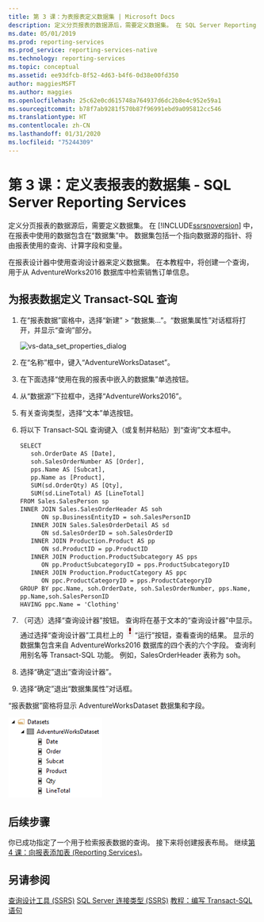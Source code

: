 ```yaml
---
title: 第 3 课：为表报表定义数据集 | Microsoft Docs
description: 定义分页报表的数据源后，需要定义数据集。 在 SQL Server Reporting Services 中，在报表中使用的数据包含在数据集中。
ms.date: 05/01/2019
ms.prod: reporting-services
ms.prod_service: reporting-services-native
ms.technology: reporting-services
ms.topic: conceptual
ms.assetid: ee93dfcb-8f52-4d63-b4f6-0d38e00fd350
author: maggiesMSFT
ms.author: maggies
ms.openlocfilehash: 25c62e0cd615748a764937d6dc2b8e4c952e59a1
ms.sourcegitcommit: b78f7ab9281f570b87f96991ebd9a095812cc546
ms.translationtype: HT
ms.contentlocale: zh-CN
ms.lasthandoff: 01/31/2020
ms.locfileid: "75244309"
---
```

# <a name="lesson-3-define-a-dataset-for-the-table-report---sql-server-reporting-services"></a>第 3 课：定义表报表的数据集 - SQL Server Reporting Services

定义分页报表的数据源后，需要定义数据集。 在 [!INCLUDE[ssrsnoversion](../includes/ssrsnoversion-md.md)] 中，在报表中使用的数据包含在“数据集”中。 数据集包括一个指向数据源的指针、将由报表使用的查询、计算字段和变量。

在报表设计器中使用查询设计器来定义数据集。 在本教程中，将创建一个查询，用于从 AdventureWorks2016 数据库中检索销售订单信息。

## <a name="define-a-transact-sql-query-for-report-data"></a>为报表数据定义 Transact-SQL 查询  

1. 在“报表数据”窗格中，选择“新建” > “数据集...”。“数据集属性”对话框将打开，并显示“查询”部分。

    ![vs-data_set_properties_dialog](media/lesson-3-defining-a-dataset-for-the-table-report-reporting-services/vs-dataset-properties-dialog.png)

2. 在“名称”框中，键入“AdventureWorksDataset”。

3. 在下面选择“使用在我的报表中嵌入的数据集”单选按钮。

4. 从“数据源”下拉框中，选择“AdventureWorks2016”。

5. 有关查询类型，选择“文本”单选按钮。

6. 将以下 Transact-SQL 查询键入（或复制并粘贴）到“查询”文本框中。

    ```T-SQL
    SELECT
       soh.OrderDate AS [Date],
       soh.SalesOrderNumber AS [Order],
       pps.Name AS [Subcat],
       pp.Name as [Product],
       SUM(sd.OrderQty) AS [Qty],
       SUM(sd.LineTotal) AS [LineTotal]
    FROM Sales.SalesPerson sp
    INNER JOIN Sales.SalesOrderHeader AS soh
          ON sp.BusinessEntityID = soh.SalesPersonID
       INNER JOIN Sales.SalesOrderDetail AS sd
          ON sd.SalesOrderID = soh.SalesOrderID
       INNER JOIN Production.Product AS pp
          ON sd.ProductID = pp.ProductID
       INNER JOIN Production.ProductSubcategory AS pps
          ON pp.ProductSubcategoryID = pps.ProductSubcategoryID
       INNER JOIN Production.ProductCategory AS ppc
          ON ppc.ProductCategoryID = pps.ProductCategoryID
    GROUP BY ppc.Name, soh.OrderDate, soh.SalesOrderNumber, pps.Name, pp.Name,soh.SalesPersonID  
    HAVING ppc.Name = 'Clothing'
    ```

7. （可选）选择“查询设计器”按钮。 查询将在基于文本的“查询设计器”中显示。 通过选择“查询设计器”工具栏上的 ![ssrs_querydesigner_run](media/ssrs-querydesigner-run.png)“运行”按钮，查看查询的结果。 显示的数据集包含来自 AdventureWorks2016 数据库的四个表的六个字段。 查询利用别名等 Transact-SQL 功能。 例如，SalesOrderHeader 表称为 soh。

8. 选择“确定”退出“查询设计器”。

9. 选择“确定”退出“数据集属性”对话框。

“报表数据”窗格将显示 AdventureWorksDataset 数据集和字段。

   ![ssrs_adventureworksdataset](media/ssrs-adventureworksdataset.png)

## <a name="next-steps"></a>后续步骤

你已成功指定了一个用于检索报表数据的查询。 接下来将创建报表布局。 继续[第 4 课：向报表添加表 &#40;Reporting Services&#41;](lesson-4-adding-a-table-to-the-report-reporting-services.md)。

## <a name="see-also"></a>另请参阅

[查询设计工具 (SSRS)](../reporting-services/report-data/query-design-tools-ssrs.md)
[SQL Server 连接类型 (SSRS)](../reporting-services/report-data/sql-server-connection-type-ssrs.md)
[教程：编写 Transact-SQL 语句](../t-sql/tutorial-writing-transact-sql-statements.md)
